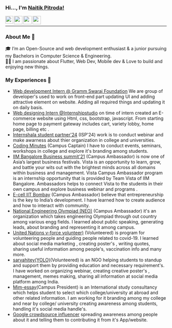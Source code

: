 ### Hi..., I'm [Naitik Pitroda!](https://codenaitik.github.io/NaitikPitroda/)

<a href="https://www.linkedin.com/in/naitik-pitroda-75056b1a9/">
  <img align="left" width="24px" src="https://cdn.jsdelivr.net/npm/simple-icons@v3/icons/linkedin.svg"  />
</a>

<a href="mailto:pitroda.np@gmail.com">
  <img align="left" width="26px" src="https://cdn.jsdelivr.net/npm/simple-icons@v3/icons/gmail.svg" />
</a>
<a href="https://www.instagram.com/naitik_pitroda/">
  <img align="left" width="26px" src="https://cdn.jsdelivr.net/npm/simple-icons@v3/icons/instagram.svg" />
</a>
<a href="https://dev.to/naitik_pitroda">
  <img align="left" width="26px" src="https://cdn.jsdelivr.net/npm/simple-icons@v3/icons/medium.svg" />
</a>

<br />
<hr>

### About Me 🚀
🎓 I’m an Open-Source and web development enthusiast & a junior pursuing my Bachelors in Computer Science & Engineering. </br>
👨‍💻  I am passionate about Flutter, Web Dev, Mobile dev & Love to build and enjoying new things. </br>

### My Experiences 🙌

- [Web development Intern @ Gramm Swaraj Foundation](http://www.gramswarajfoundation.org/) We are group of developer's used to work on front-end part updating UI and adding attractive element on website. Adding all required things and updating it on daily basis.
- [Web designing Intern @Internshipstudio](https://internshipstudio.com/) on time of intern created an E-commerce website using Html, css, bootstrap, javascript. From starting home page to payment gateway includes cart, variety lobby, home page, billing etc .
- [Internshala student partner'24](https://internshala.com/) (ISP'24) work is to conduct webinar and make awarness about thier organization in college and universities. 
- [Coding Minutes](https://codingminutes.com/) (Campus Captain) I have to conduct events, seminars, workshops in college and explore it's branding among students.
- [IIM Bangalore Business summit'21](https://www.iimb-vista.com/vcap-2021/) (Campus Ambassador) is now one of Asia’s largest business festivals. Vista is an opportunity to learn, grow, and battle your wits out with the brightest minds across all domains within business and management.
Vista Campus Ambassador program is an internship opportunity that is provided by Team Vista of IIM Bangalore. Ambassadors helps to connect Vista to the students in their own campus and explore business webinar and programs .
- [E-cell IIT Bombay](https://www.ecell.in/2020/) (Campus Ambassador) believe that entrepreneurship is the key to India’s development. I have learned how to create audience and how to interact with community.
- [National Engineering Olympiad (NEO)](https://nationalolympiad.org/) (Campus Ambassador) it's an organization which takes engineering Olympiad through out country among various engg fields. I learned about public speaking, generating leads, about branding and representing it among campus.
- [United Nations v-force volunteer)](https://v-force.in/) (Volunteered) is program for volunteering people and guiding people related to covid-19. I learned about social media marketing , creating poster's , writing quotes, sharing useful information among people's, vaccination info and many more.
- [sarvahitey(YOLO)](https://www.sarvahitey.org/)(Volunteered) is an NGO helping students to standup and support them by providing education and necessary requirement's. I have worked on organizing webinar, creating creative poster's , management, memes making, sharing all information at social media platform among India.
- [Mim-essay](https://www.mim-essay.com/)(Campus President) is an International study consultancy which helps student to select which college/university at abroad and other related information. I am working for it branding among my college and near by college/ university creating awareness among students, handling it's social media handle's. 
- [Google crowdsource influencer](https://crowdsource.google.com/) spreading awareness among people about it and telling them to contributing it from it's App/website.

